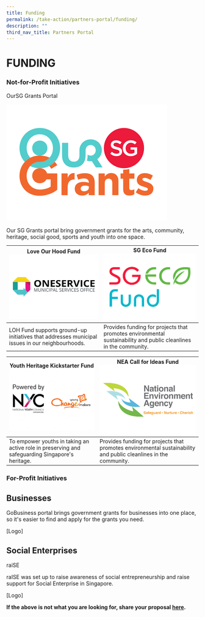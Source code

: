 ```yaml
---
title: Funding
permalink: /take-action/partners-portal/funding/
description: ""
third_nav_title: Partners Portal
---
```

# FUNDING


### Not-for-Profit Initiatives 

OurSG Grants Portal

[![](/images/oursggrants_logo.png)](https://oursggrants.gov.sg)


Our SG Grants portal bring government grants for the arts, community, heritage, social good, sports and youth into one space. 



| Love Our Hood Fund ![](/images/Opportunities/mso-logo_422x304.jpg)| SG Eco Fund![](/images/Opportunities/sg-eco-fund_422x304.jpg) |
| -------- | -------- | 
|LOH Fund supports ground-up initiatives that addresses municipal issues in our neighbourhoods. | Provides funding for projects that promotes environmental sustainability and public cleanlines in the community.     | 

| Youth Heritage Kickstarter Fund![](/images/Opportunities/nyc-ycm-logo-(422x304).jpg) | NEA Call for Ideas Fund![](/images/Opportunities/nea-logo_422x304.jpg) |
| --- | - | 
| To empower youths in taking an active role in preserving and safeguarding Singapore's heritage. | Provides funding for projects that promotes environmental sustainability and public cleanlines in the community.| 

### For-Profit Initiatives 

## Businesses 

GoBusiness portal brings government grants for businesses into one place, so it's easier to find and apply for the grants you need. 


[Logo] 

## Social Enterprises

raiSE 

raISE was set up to raise awareness of social entrepreneurship and raise support for Social Enterprise in Singapore. 

[Logo]

**If the above is not what you are looking for, share your proposal [here](https://go.gov.sg/sgpostageform).**